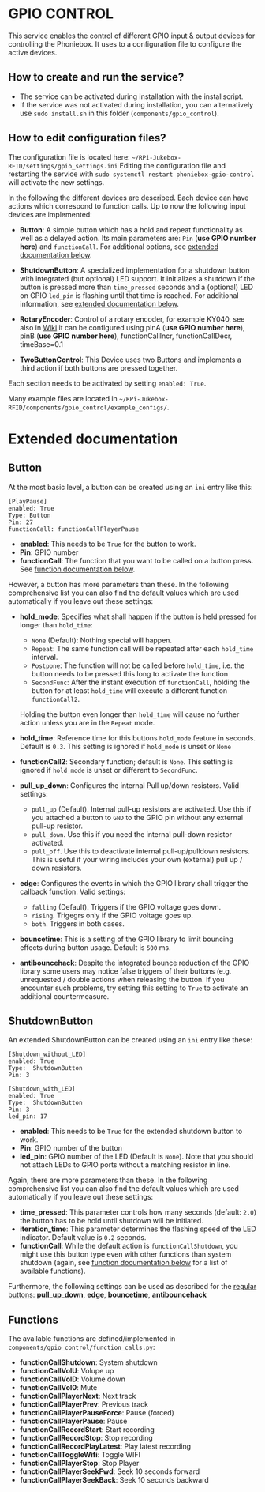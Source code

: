 # GPIO CONTROL

This service enables the control of different GPIO input & output devices for controlling the Phoniebox.
It uses to a configuration file to configure the active devices.

## How to create and run the service?
* The service can be activated during installation with the installscript.
* If the service was not activated during installation, you can alternatively use `sudo install.sh` in this folder (`components/gpio_control`).

## How to edit configuration files?
The configuration file is located here: `~/RPi-Jukebox-RFID/settings/gpio_settings.ini` 
Editing the configuration file and restarting the service with `sudo systemctl restart phoniebox-gpio-control` will activate the new settings.

In the following the different devices are described. 
Each device can have actions which correspond to function calls.
Up to now the following input devices are implemented:
* **Button**: 
   A simple button which has a hold and repeat functionality as well as a delayed action. 
   Its main parameters are: `Pin` (**use GPIO number here**) and `functionCall`. For additional options, see [extended documentation below](#doc_button).

* **ShutdownButton**: 
   A specialized implementation for a shutdown button with integrated (but optional) LED support. It initializes a shutdown if the button is pressed more than `time_pressed` seconds and a (optional) LED on GPIO `led_pin` is flashing until that time is reached. For additional information, see [extended documentation below](#doc_sdbutton).

* **RotaryEncoder**:
    Control of a rotary encoder, for example KY040, see also in 
    [Wiki](https://github.com/MiczFlor/RPi-Jukebox-RFID/wiki/Audio-RotaryKnobVolume)
    it can be configured using pinA (**use GPIO number here**), pinB (**use GPIO number here**), functionCallIncr, functionCallDecr, timeBase=0.1

* **TwoButtonControl**:
    This Device uses two Buttons and implements a third action if both buttons are pressed together.
    
Each section needs to be activated by setting `enabled: True`.

Many example files are located in `~/RPi-Jukebox-RFID/components/gpio_control/example_configs/`.

# Extended documentation
## Button<a name="doc_button"></a> 
At the most basic level, a button can be created using an `ini` entry like this:
```
[PlayPause]
enabled: True
Type: Button
Pin: 27
functionCall: functionCallPlayerPause
```
* **enabled**: This needs to be `True` for the button to work.
* **Pin**: GPIO number
* **functionCall**: The function that you want to be called on a button press. See  [function documentation below](#doc_funcs).

However, a button has more parameters than these. In the following comprehensive list you can also find the default values which are used automatically if you leave out these settings:
* **hold_mode**: Specifies what shall happen if the button is held pressed for longer than `hold_time`:
  *  `None` (Default): Nothing special will happen.
  *  `Repeat`: The same function call will be repeated after each `hold_time` interval.
  *  `Postpone`: The function will not be called before `hold_time`, i.e. the button needs to be pressed this long to activate the function
  *  `SecondFunc`: After the instant execution of `functionCall`, holding the button for at least `hold_time` will execute a different function `functionCall2`.
  
  Holding the button even longer than `hold_time` will cause no further action unless you are in the `Repeat` mode.
* **hold_time**: Reference time for this buttons `hold_mode` feature in seconds. Default is `0.3`. This setting is ignored if `hold_mode` is unset or `None`
* **functionCall2**: Secondary function; default is `None`. This setting is ignored if `hold_mode` is unset or different to `SecondFunc`.
* **pull_up_down**: Configures the internal Pull up/down resistors. Valid settings:
  * `pull_up` (Default). Internal pull-up resistors are activated. Use this if you attached a button to `GND` to the GPIO pin without any external pull-up resistor.
  * `pull_down`. Use this if you need the internal pull-down resistor activated.
  * `pull_off`. Use this to deactivate internal pull-up/pulldown resistors. This is useful if your wiring includes your own (external) pull up / down resistors.
* **edge**: Configures the events in which the GPIO library shall trigger the callback function. Valid settings:
  * `falling` (Default). Triggers if the GPIO voltage goes down.
  * `rising`. Trigegrs only if the GPIO voltage goes up.
  * `both`. Triggers in both cases.
* **bouncetime**: This is a setting of the GPIO library to limit bouncing effects during button usage. Default is `500` ms.
* **antibouncehack**: Despite the integrated bounce reduction of the GPIO library some users may notice false triggers of their buttons (e.g. unrequested / double actions when releasing the button. If you encounter such problems, try setting this setting to `True` to activate an additional countermeasure.



## ShutdownButton<a name="doc_sdbutton"></a> 
An extended ShutdownButton can be created using an `ini` entry like these:
```
[Shutdown_without_LED]
enabled: True
Type:  ShutdownButton
Pin: 3

[Shutdown_with_LED]
enabled: True
Type:  ShutdownButton
Pin: 3
led_pin: 17
```
* **enabled**: This needs to be `True` for the extended shutdown button to work.
* **Pin**: GPIO number of the button
* **led_pin**: GPIO number of the LED (Default is `None`). Note that you should not attach LEDs to GPIO ports without a matching resistor in line.

Again, there are more parameters than these. In the following comprehensive list you can also find the default values which are used automatically if you leave out these settings:
* **time_pressed**: This parameter controls how many seconds (default: `2.0`) the button has to be hold until shutdown will be initiated.
* **iteration_time**: This parameter determines the flashing speed of the LED indicator. Default value is `0.2` seconds.
* **functionCall**: While the default action is `functionCallShutdown`, you might use this button type even with other functions than system shutdown (again, see [function documentation below](#doc_funcs) for a list of available functions).

Furthermore, the following settings can be used as described for the [regular buttons](#doc_button): **pull_up_down**, **edge**, **bouncetime**, **antibouncehack**

## Functions<a name="doc_funcs"></a> 
The available functions are defined/implemented in `components/gpio_control/function_calls.py`:
* **functionCallShutdown**: System shutdown
* **functionCallVolU**: Volupe up
* **functionCallVolD**: Volume down
* **functionCallVol0**: Mute
* **functionCallPlayerNext**: Next track
* **functionCallPlayerPrev**: Previous track
* **functionCallPlayerPauseForce**: Pause (forced)
* **functionCallPlayerPause**: Pause
* **functionCallRecordStart**: Start recording
* **functionCallRecordStop**: Stop recording
* **functionCallRecordPlayLatest**: Play latest recording
* **functionCallToggleWifi**: Toggle WIFI
* **functionCallPlayerStop**: Stop Player
* **functionCallPlayerSeekFwd**: Seek 10 seconds forward
* **functionCallPlayerSeekBack**: Seek 10 seconds backward
